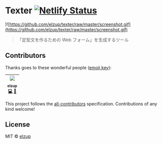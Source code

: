 # Texter [![Netlify Status](https://api.netlify.com/api/v1/badges/ca39cd24-7aac-4c16-af0e-5cca6b2e62fb/deploy-status)](https://app.netlify.com/sites/affectionate-leavitt-6ef0a7/deploys)
)![https://github.com/elzup/texter/raw/master/screenshot.gif](https://github.com/elzup/texter/raw/master/screenshot.gif)

> 「定型文を作るための Web フォーム」を生成するツール


## Contributors

Thanks goes to these wonderful people ([emoji key](https://github.com/kentcdodds/all-contributors#emoji-key)):

<!-- ALL-CONTRIBUTORS-LIST:START - Do not remove or modify this section -->
<!-- prettier-ignore -->
| [<img src="https://avatars3.githubusercontent.com/u/2284908?v=4" width="100px;"/><br /><sub><b>elzup</b></sub>](https://elzup.com)<br />[💻](https://github.com/elzup/texter/commits?author=elzup "Code") [🎨](#design-elzup "Design") |
| :---: |
<!-- ALL-CONTRIBUTORS-LIST:END -->

This project follows the [all-contributors](https://github.com/kentcdodds/all-contributors) specification. Contributions of any kind welcome!

## License

MIT © [elzup](http://elzup.com)
